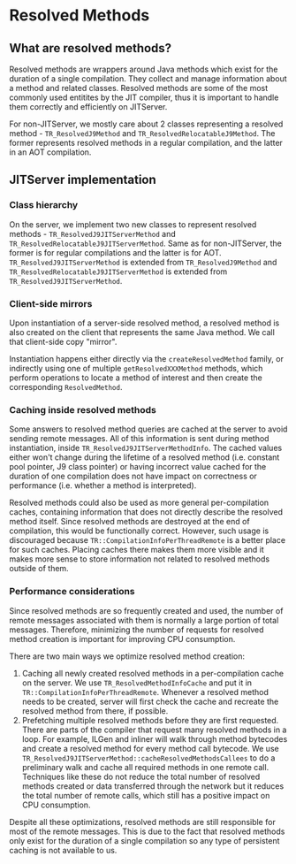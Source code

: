 <!--
Copyright (c) 2018, 2021 IBM Corp. and others

This program and the accompanying materials are made available under
the terms of the Eclipse Public License 2.0 which accompanies this
distribution and is available at https://www.eclipse.org/legal/epl-2.0/
or the Apache License, Version 2.0 which accompanies this distribution and
is available at https://www.apache.org/licenses/LICENSE-2.0.

This Source Code may also be made available under the following
Secondary Licenses when the conditions for such availability set
forth in the Eclipse Public License, v. 2.0 are satisfied: GNU
General Public License, version 2 with the GNU Classpath
Exception [1] and GNU General Public License, version 2 with the
OpenJDK Assembly Exception [2].

[1] https://www.gnu.org/software/classpath/license.html
[2] http://openjdk.java.net/legal/assembly-exception.html

SPDX-License-Identifier: EPL-2.0 OR Apache-2.0 OR GPL-2.0 WITH Classpath-exception-2.0 OR LicenseRef-GPL-2.0 WITH Assembly-exception
-->

# Resolved Methods
## What are resolved methods?

Resolved methods are wrappers around Java methods which exist for the duration of a single compilation. They collect and manage information about a method and related classes.
Resolved methods are some of the most commonly used entitites by the JIT compiler, thus it is important to handle them correctly and efficiently on JITServer.

For non-JITServer, we mostly care about 2 classes representing a resolved method - `TR_ResolvedJ9Method` and `TR_ResolvedRelocatableJ9Method`.
The former represents resolved methods in a regular compilation, and the latter in an AOT compilation.

## JITServer implementation

### Class hierarchy
On the server, we implement two new classes to represent resolved methods - `TR_ResolvedJ9JITServerMethod` and `TR_ResolvedRelocatableJ9JITServerMethod`.
Same as for non-JITServer, the former is for regular compilations and the latter is for AOT. `TR_ResolvedJ9JITServerMethod` is extended from `TR_ResolvedJ9Method` and 
`TR_ResolvedRelocatableJ9JITServerMethod` is extended from `TR_ResolvedJ9JITServerMethod`.

### Client-side mirrors
Upon instantiation of a server-side resolved method, a resolved method is also created on the client that represents the same Java method. We call that client-side copy "mirror".

Instantiation happens either directly via the `createResolvedMethod` family, or indirectly using one of multiple `getResolvedXXXMethod` methods, which perform operations to locate a method of interest and then create the corresponding `ResolvedMethod`.

### Caching inside resolved methods
Some answers to resolved method queries are cached at the server to avoid sending remote messages.
All of this information is sent during method instantiation, inside `TR_ResolvedJ9JITServerMethodInfo`.
The cached values either won't change during the lifetime of a resolved method (i.e. constant pool pointer, J9 class pointer)
or having incorrect value cached for the duration of one compilation does not have impact on correctness or performance (i.e. whether a method is interpreted).

Resolved methods could also be used as more general per-compilation caches, containing information that does not directly describe the resolved method itself.
Since resolved methods are destroyed at the end of compilation, this would be functionally correct.
However, such usage is discouraged because `TR::CompilationInfoPerThreadRemote` is a better place for such caches. Placing caches there makes them more visible
and it makes more sense to store information not related to resolved methods outside of them.

### Performance considerations

Since resolved methods are so frequently created and used, the number of remote messages associated with them is normally a large portion of total messages. Therefore, minimizing the number of requests for resolved method creation is important for improving CPU consumption.

There are two main ways we optimize resolved method creation:
1. Caching all newly created resolved methods in a per-compilation cache on the server. We use `TR_ResolvedMethodInfoCache` and put it in `TR::CompilationInfoPerThreadRemote`.
Whenever a resolved method needs to be created, server will first check the cache and recreate the resolved method from there, if possible.
2. Prefetching multiple resolved methods before they are first requested. There are parts of the compiler that request many resolved methods in a loop.
For example, ILGen and inliner will walk through method bytecodes and create a resolved method for every method call bytecode. 
We use `TR_ResolvedJ9JITServerMethod::cacheResolvedMethodsCallees` to do a preliminary walk and cache all required methods in one remote call.
Techniques like these do not reduce the total number of resolved methods created or data transferred through the network but it reduces the total number of remote calls,
which still has a positive impact on CPU consumption.

Despite all these optimizations, resolved methods are still responsible for most of the remote messages. This is due to the fact that resolved methods only exist
for the duration of a single compilation so any type of persistent caching is not available to us.
